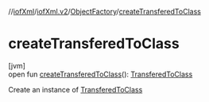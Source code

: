 //[iofXml](../../../index.md)/[iofXml.v2](../index.md)/[ObjectFactory](index.md)/[createTransferedToClass](create-transfered-to-class.md)

# createTransferedToClass

[jvm]\
open fun [createTransferedToClass](create-transfered-to-class.md)(): [TransferedToClass](../-transfered-to-class/index.md)

Create an instance of [TransferedToClass](../-transfered-to-class/index.md)

